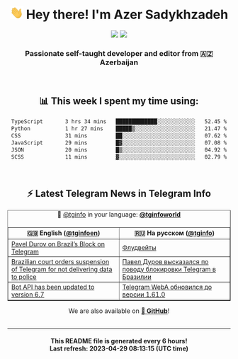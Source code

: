 <div align="center">
	<div>
		<h1>
      <img src="./assets/hi.gif" width="30px"> Hey there! I'm Azer Sadykhzadeh
    </h1>
    <img height="18" src="https://komarev.com/ghpvc/?username=sadykhzadeh&label=Views&color=2081c1&style=flat-square" />
		<a href="https://wakatime.com/@Azer"> <img height="18" src="https://wakatime.com/badge/user/f80ae27a-c328-426f-a381-bc84136e2dd6.svg" /> </a>
    <h3>
      Passionate self-taught developer and editor from 🇦🇿 Azerbaijan
    </h3>
  </div>
  <br>

<h2>📊 This week I spent my time using:</h2>

<!--START_SECTION:waka-->

```text
TypeScript       3 hrs 34 mins   █████████████░░░░░░░░░░░░   52.45 %
Python           1 hr 27 mins    █████▒░░░░░░░░░░░░░░░░░░░   21.47 %
CSS              31 mins         ██░░░░░░░░░░░░░░░░░░░░░░░   07.62 %
JavaScript       29 mins         █▓░░░░░░░░░░░░░░░░░░░░░░░   07.08 %
JSON             20 mins         █▒░░░░░░░░░░░░░░░░░░░░░░░   04.92 %
SCSS             11 mins         ▓░░░░░░░░░░░░░░░░░░░░░░░░   02.79 %
```

<!--END_SECTION:waka-->

<br>

<h2>⚡️ Latest Telegram News in Telegram Info</h2>
  <table border>
		<tr>
			<th width="50%">🇬🇧 English (<a href="https://t.me/tginfoen">@tginfoen</a>)</th>
			<th>🇷🇺 На русском (<a href="https://t.me/tginfo">@tginfo</a>)</th>
		</tr>
		<caption>🚩 <a href="https://t.me/tginfo">@tginfo</a> in your language: <a href="https://t.me/tginfoworld"><b>@tginfoworld</b></a><caption/>
  <tr><td><a href="https://t.me/tginfoen/1646">Pavel Durov on Brazil’s Block on Telegram</a></td>
    <td><a href="https://t.me/tginfo/3649">Флудвейты</a></td></tr><tr><td><a href="https://t.me/tginfoen/1645">Brazilian court orders suspension of Telegram for not delivering data to police</a></td>
    <td><a href="https://t.me/tginfo/3648">Павел Дуров высказался по поводу блокировки Telegram в Бразилии</a></td></tr><tr><td><a href="https://t.me/tginfoen/1644">Bot API has been updated to version 6.7</a></td>
    <td><a href="https://t.me/tginfo/3647">Telegram WebA обновился до версии 1.61.0</a></td></tr>
</table>
We are also available on <a href="https://github.com/tginfo"><b>🐙 GitHub</b></a>!
</div>

<br>
<hr>
<h4 align="center">This README file is generated <b>every 6 hours</b>!</br>Last refresh: <b>2023-04-29 08:13:15 (UTC time)</b></h4>
